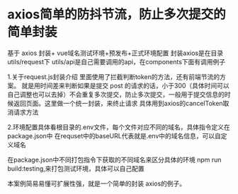 # axios简单的防抖节流，防止多次提交的简单封装
基于 axios 封装+ vue域名测试环境+预发布+正式环境配置
封装axios是在目录utils/request下
utils/api是自己需要调用的api，在components下面有调用例子

1.关于request.js封装介绍
里面使用了拦截判断token的方法，还有前端节流的方案。
就是用时间差来判断如果是提交 post 的请求的话，小于300（具体时间可以自己调整也可以去掉）不会重复多次提交，防止多次提交，一般用于提交信息的时候返回页面。这里做一个统一封装，来终止请求
具体用到axios的cancelToken取消请求方法

2.环境配置具体看根目录的.env文件，每个文件对应不同的域名，具体指令定义在package.json中
在requset中的baseURL代表就是.env中的域名信息，可以自定义域名

在package.json中不同打包指令下获取的不同域名来区分具体的环境
npm run build:testing,来打包测试环境，具体可以自己配置

本案例简易易懂可扩展性强，就是一个简单的封装 axios的例子。
